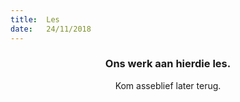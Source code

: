 ```yaml
---
title:  Les
date:   24/11/2018
---
```


### <center>Ons werk aan hierdie les.</center>
<center>Kom asseblief later terug.</center>